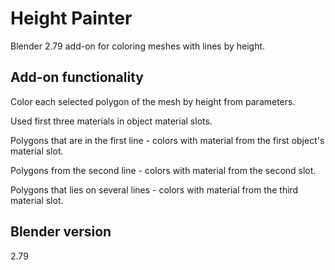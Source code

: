 # Height Painter

Blender 2.79 add-on for coloring meshes with lines by height.

Add-on functionality
-
Color each selected polygon of the mesh by height from parameters.

Used first three materials in object material slots.

Polygons that are in the first line - colors with material from the first object's material slot.

Polygons from the second line - colors with material from the second slot.

Polygons that lies on several lines - colors with material from the third material slot.

Blender version
-
2.79
